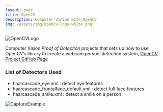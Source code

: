 ```yaml
---
layout: page
title: OpenCV
description: Computer Vision with OpenCV
img: /assets/img/opencv-logo-white.png
---
```


![OpenCVLogo](/portfolio/assets/img/OpenCV-with-Python-658x174.jpg)

Computer Vision *Proof of Detection* projects that sets up how to use OpenCV’s library to create a webcam person-detection system, 
[OpenCV Project GitHub Page](https://jeremywood-ai.github.io/OpenCV/ "Jeremy's OpenCV Page")

### List of Detectors Used

- haarcascade_eye.xml : detect eye features
- haarcascade_frontalface_default.xml : detect full face features
- haarcascade_smile.xml : detect a smile on a person

![CaptureExample][OpenCV]

[OpenCV]: /portfolio/assets/img/openCV_Capture1.png
[Logo]: portfolio/assets/img/OpenCV-with-Python-658x174.jpg